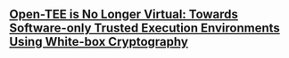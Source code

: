 ## [Open-TEE is No Longer Virtual: Towards Software-only Trusted Execution Environments Using White-box Cryptography](../sources/Open-TEE_is_No_Longer_Virtual_Towards_Software-Only_Trusted_Execution_Environments_Using_White-Box_Cryptography.pdf)